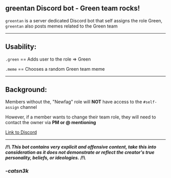 greentan Discord bot - Green team rocks!
--------------------------
`greentan` is a server dedicated Discord bot that self assigns the role Green, `greentan` also posts memes related to the Green team

----------------------------------------------------------------------
Usability:
--------------------------
`.green`  ==  Adds user to the role => Green

`.meme` == Chooses a random Green team meme

----------------------------------------------------------------------
Background:
--------------------------

Members without the, "Newfag" role will **NOT** have access to the `#self-assign` channel

However, if a member wants to change their team role, they will need to contact the owner via **PM or @ mentioning**

[Link to Discord](https://discord.gg/KPGM8WX)

----------------------------------------------------------------------

**/!\\** ___This bot contains very explicit and offensive content, take this into consideration as it does not demonstrate or reflect the creator's true personality, beliefs, or ideologies.___ **/!\\**

### -*catsn3k*
